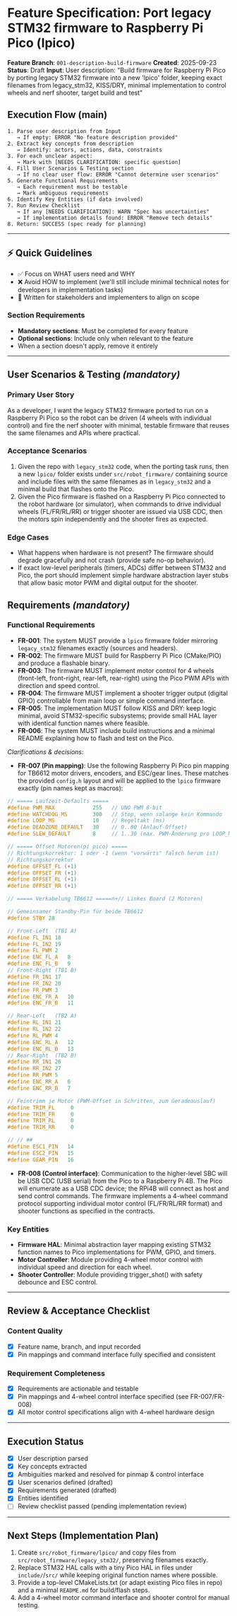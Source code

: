 # Feature Specification: Port legacy STM32 firmware to Raspberry Pi Pico (lpico)

**Feature Branch**: `001-description-build-firmware`
**Created**: 2025-09-23
**Status**: Draft
**Input**: User description: "Build firmware for Raspberry Pi Pico by porting legacy STM32 firmware into a new 'lpico' folder, keeping exact filenames from legacy_stm32, KISS/DRY, minimal implementation to control wheels and nerf shooter, target build and test"

## Execution Flow (main)
```
1. Parse user description from Input
   → If empty: ERROR "No feature description provided"
2. Extract key concepts from description
   → Identify: actors, actions, data, constraints
3. For each unclear aspect:
   → Mark with [NEEDS CLARIFICATION: specific question]
4. Fill User Scenarios & Testing section
   → If no clear user flow: ERROR "Cannot determine user scenarios"
5. Generate Functional Requirements
   → Each requirement must be testable
   → Mark ambiguous requirements
6. Identify Key Entities (if data involved)
7. Run Review Checklist
   → If any [NEEDS CLARIFICATION]: WARN "Spec has uncertainties"
   → If implementation details found: ERROR "Remove tech details"
8. Return: SUCCESS (spec ready for planning)
```

---

## ⚡ Quick Guidelines
- ✅ Focus on WHAT users need and WHY
- ❌ Avoid HOW to implement (we'll still include minimal technical notes for developers in implementation tasks)
- 👥 Written for stakeholders and implementers to align on scope

### Section Requirements
- **Mandatory sections**: Must be completed for every feature
- **Optional sections**: Include only when relevant to the feature
- When a section doesn't apply, remove it entirely

---

## User Scenarios & Testing *(mandatory)*

### Primary User Story
As a developer, I want the legacy STM32 firmware ported to run on a Raspberry Pi Pico so the robot can be driven (4 wheels with individual control) and fire the nerf shooter with minimal, testable firmware that reuses the same filenames and APIs where practical.

### Acceptance Scenarios
1. Given the repo with `legacy_stm32` code, when the porting task runs, then a new `lpico/` folder exists under `src/robot_firmware/` containing source and include files with the same filenames as in `legacy_stm32` and a minimal build that flashes onto the Pico.
2. Given the Pico firmware is flashed on a Raspberry Pi Pico connected to the robot hardware (or simulator), when commands to drive individual wheels (FL/FR/RL/RR) or trigger shooter are issued via USB CDC, then the motors spin independently and the shooter fires as expected.

### Edge Cases
- What happens when hardware is not present? The firmware should degrade gracefully and not crash (provide safe no-op behavior).
- If exact low-level peripherals (timers, ADCs) differ between STM32 and Pico, the port should implement simple hardware abstraction layer stubs that allow basic motor PWM and digital output for the shooter.

## Requirements *(mandatory)*

### Functional Requirements
- **FR-001**: The system MUST provide a `lpico` firmware folder mirroring `legacy_stm32` filenames exactly (sources and headers).
- **FR-002**: The firmware MUST build for Raspberry Pi Pico (CMake/PIO) and produce a flashable binary.
- **FR-003**: The firmware MUST implement motor control for 4 wheels (front-left, front-right, rear-left, rear-right) using the Pico PWM APIs with direction and speed control.
- **FR-004**: The firmware MUST implement a shooter trigger output (digital GPIO) controllable from main loop or simple command interface.
- **FR-005**: The implementation MUST follow KISS and DRY: keep logic minimal, avoid STM32-specific subsystems; provide small HAL layer with identical function names where feasible.
- **FR-006**: The system MUST include build instructions and a minimal README explaining how to flash and test on the Pico.

*Clarifications & decisions*:
- **FR-007 (Pin mapping)**: Use the following Raspberry Pi Pico pin mapping for TB6612 motor drivers, encoders, and ESC/gear lines. These matches the provided `config.h` layout and will be applied to the `lpico` firmware exactly (pin names kept as macros):

```cpp
// ===== Laufzeit-Defaults =====
#define PWM_MAX            255   // UNO PWM 8-bit
#define WATCHDOG_MS        300   // Stop, wenn solange kein Kommando
#define LOOP_MS            10    // Regeltakt (ms)
#define DEADZONE_DEFAULT   30    // 0..80 (Anlauf-Offset)
#define SLEW_DEFAULT       8     // 1..30 (max. PWM-Änderung pro LOOP_MS)

// ===== Offset Motoren(pi pico) =====
// Richtungskorrektur: 1 oder -1 (wenn "vorwärts" falsch herum ist)
// Richtungskorrektur
#define OFFSET_FL (+1)
#define OFFSET_FR (+1)
#define OFFSET_RL (+1)
#define OFFSET_RR (+1)

// ===== Verkabelung TB6612 =====n+// Linkes Board (2 Motoren)

// Gemeinsamer Standby-Pin für beide TB6612
#define STBY 28

// Front-Left  (TB1 A)
#define FL_IN1 18
#define FL_IN2 19
#define FL_PWM 2
#define ENC_FL_A   8
#define ENC_FL_B   9
// Front-Right (TB1 B)
#define FR_IN1 17
#define FR_IN2 20
#define FR_PWM 3
#define ENC_FR_A   10
#define ENC_FR_B   11

// Rear-Left   (TB2 A)
#define RL_IN1 21
#define RL_IN2 22
#define RL_PWM 4
#define ENC_RL_A   12
#define ENC_RL_B   13
// Rear-Right  (TB2 B)
#define RR_IN1 26
#define RR_IN2 27
#define RR_PWM 5
#define ENC_RR_A   6
#define ENC_RR_B   7

// Feintrimm je Motor (PWM-Offset in Schritten, zum Geradeauslauf)
#define TRIM_FL     0
#define TRIM_FR     0
#define TRIM_RL     0
#define TRIM_RR     0

// // ##
#define ESC1_PIN   14
#define ESC2_PIN   15
#define GEAR_PIN   16
```

- **FR-008 (Control interface)**: Communication to the higher-level SBC will be USB CDC (USB serial) from the Pico to a Raspberry Pi 4B. The Pico will enumerate as a USB CDC device; the RPi4B will connect as host and send control commands. The firmware implements a 4-wheel command protocol supporting individual motor control (FL/FR/RL/RR format) and shooter functions as specified in the contracts.

### Key Entities
- **Firmware HAL**: Minimal abstraction layer mapping existing STM32 function names to Pico implementations for PWM, GPIO, and timers.
- **Motor Controller**: Module providing 4-wheel motor control with individual speed and direction for each wheel.
- **Shooter Controller**: Module providing trigger_shot() with safety debounce and ESC control.

---

## Review & Acceptance Checklist

### Content Quality
- [x] Feature name, branch, and input recorded
- [x] Pin mappings and command interface fully specified and consistent

### Requirement Completeness
- [x] Requirements are actionable and testable
- [x] Pin mappings and 4-wheel control interface specified (see FR-007/FR-008)
- [x] All motor control specifications align with 4-wheel hardware design

---

## Execution Status
- [x] User description parsed
- [x] Key concepts extracted
- [x] Ambiguities marked and resolved for pinmap & control interface
- [x] User scenarios defined (drafted)
- [x] Requirements generated (drafted)
- [x] Entities identified
- [ ] Review checklist passed (pending implementation review)

---

## Next Steps (Implementation Plan)

1. Create `src/robot_firmware/lpico/` and copy files from `src/robot_firmware/legacy_stm32/`, preserving filenames exactly.
2. Replace STM32 HAL calls with a tiny Pico HAL in files under `include/`/`src/` while keeping original function names where possible.
3. Provide a top-level CMakeLists.txt (or adapt existing Pico files in repo) and a minimal `README.md` for build/flash steps.
4. Add a 4-wheel motor command interface and shooter control for manual testing.
